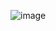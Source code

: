 ![image](https://user-images.githubusercontent.com/91574553/167322705-b968f131-4224-4107-a100-9904d99b948e.png)
